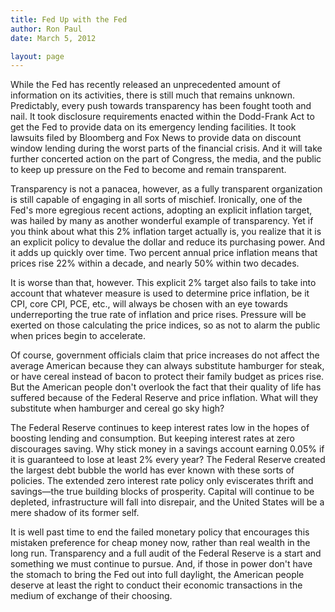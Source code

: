 ```yaml
---
title: Fed Up with the Fed
author: Ron Paul
date: March 5, 2012

layout: page
---
```


While the Fed has recently released an unprecedented amount of
information on its activities, there is still much that remains
unknown.  Predictably, every push towards transparency has been fought
tooth and nail.  It took disclosure requirements enacted within the
Dodd-Frank Act to get the Fed to provide data on its emergency lending
facilities.  It took lawsuits filed by Bloomberg and Fox News to provide
data on discount window lending during the worst parts of the financial
crisis.  And it will take further concerted action on the part of
Congress, the media, and the public to keep up pressure on the Fed to
become and remain transparent. 

Transparency is not a panacea, however, as a fully transparent
organization is still capable of engaging in all sorts of mischief.
 Ironically, one of the Fed's more egregious recent actions, adopting an
explicit inflation target, was hailed by many as another wonderful
example of transparency.  Yet if you think about what this 2% inflation
target actually is, you realize that it is an explicit policy to devalue
the dollar and reduce its purchasing power.  And it adds up quickly over
time.  Two percent annual price inflation means that prices rise 22%
within a decade, and nearly 50% within two decades.

It is worse than that, however.  This explicit 2% target also fails to
take into account that whatever measure is used to determine price
inflation, be it CPI, core CPI, PCE, etc., will always be chosen with an
eye towards underreporting the true rate of inflation and price rises. 
Pressure will be exerted on those calculating the price indices, so as
not to alarm the public when prices begin to accelerate. 

Of course, government officials claim that price increases do not affect
the average American because they can always substitute hamburger for
steak, or have cereal instead of bacon to protect their family budget as
prices rise.  But the American people don't overlook the fact that their
quality of life has suffered because of the Federal Reserve and price
inflation. What will they substitute when hamburger and cereal go sky
high?

The Federal Reserve continues to keep interest rates low in the hopes of
boosting lending and consumption.  But keeping interest rates at zero
discourages saving.  Why stick money in a savings account earning 0.05%
if it is guaranteed to lose at least 2% every year?  The Federal Reserve
created the largest debt bubble the world has ever known with these
sorts of policies. The extended zero interest rate policy only
eviscerates thrift and savings—the true building blocks of prosperity. 
Capital will continue to be depleted, infrastructure will fall into
disrepair, and the United States will be a mere shadow of its former
self. 

It is well past time to end the failed monetary policy that encourages
this mistaken preference for cheap money now, rather than real wealth in
the long run.  Transparency and a full audit of the Federal Reserve is a
start and something we must continue to pursue.   And, if those in power
don't have the stomach to bring the Fed out into full daylight, the
American people deserve at least the right to conduct their economic
transactions in the medium of exchange of their choosing.
